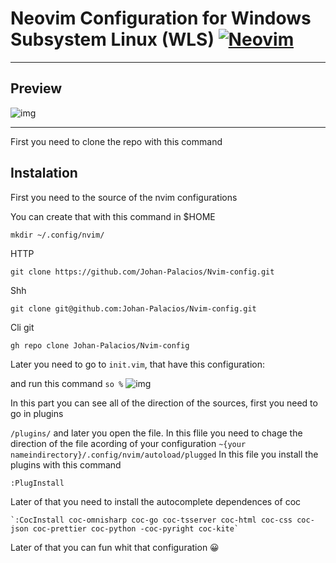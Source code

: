 # Neovim Configuration  for Windows Subsystem Linux (WLS)                                [![Neovim](https://raw.githubusercontent.com/neovim/neovim.github.io/master/logos/neovim-logo-300x87.png)](https://neovim.io)
------------

## Preview


![img](https://i.imgur.com/i4pZ1ps.png)

------------


First you need to clone the repo with this command
## Instalation

First you need to the source of the nvim configurations

You can create that with this command in $HOME

`mkdir ~/.config/nvim/`

HTTP

`git clone https://github.com/Johan-Palacios/Nvim-config.git`

Shh

`git clone git@github.com:Johan-Palacios/Nvim-config.git`

Cli git

`gh repo clone Johan-Palacios/Nvim-config`

Later you need to go to `init.vim`, that have this configuration:

and run this command `so %`
![img](https://i.imgur.com/LBmN9BU.png)

In this part you can see all of the direction of the sources, first you need to go in plugins 

`/plugins/` and later you open the file. In this flile you need to chage the direction of the file acording of your configuration
`~{your nameindirectory}/.config/nvim/autoload/plugged`
In this file you install the plugins with this command

`:PlugInstall`

Later of that you need to install the autocomplete dependences of coc

	`:CocInstall coc-omnisharp coc-go coc-tsserver coc-html coc-css coc-json coc-prettier coc-python -coc-pyright coc-kite`

Later of that you can fun whit that configuration 😀

